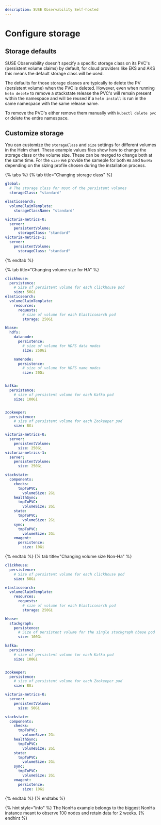 ```yaml
---
description: SUSE Observability Self-hosted
---
```


# Configure storage

## Storage defaults

SUSE Observability doesn't specify a specific storage class on its PVC's \(persistent volume claims\) by default, for cloud providers like EKS and AKS this means the default storage class will be used.

The defaults for those storage classes are typically to delete the PV \(persistent volume\) when the PVC is deleted. However, even when running `helm delete` to remove a stackstate release the PVC's will remain present within the namespace and will be reused if a `helm install` is run in the same namespace with the same release name.

To remove the PVC's either remove them manually with `kubectl delete pvc` or delete the entire namespace.

## Customize storage

You can customize the `storageClass` and `size` settings for different volumes in the Helm chart. These example values files show how to change the storage class or the volume size. These can be merged to change both at the same time.
For the `size` we provide the sameple for both `HA` and `NonHa` depending on the sizing profile chosen during the installation process.

{% tabs %}
{% tab title="Changing storage class" %}
```yaml
global:
  # The storage class for most of the persistent volumes
  storageClass: "standard"

elasticsearch:
  volumeClaimTemplate:
    storageClassName: "standard"

victoria-metrics-0:
  server:
    persistentVolume:
      storageClass: "standard"
victoria-metrics-1:
  server:
    persistentVolume:
      storageClass: "standard"
```
{% endtab %}

{% tab title="Changing volume size for HA" %}
```yaml
clickhouse:
  persistence:
    # Size of persistent volume for each clickhouse pod
    size: 50Gi
elasticsearch:
  volumeClaimTemplate:
    resources:
      requests:
        # size of volume for each Elasticsearch pod
        storage: 250Gi

hbase:
  hdfs:
    datanode:
      persistence:
        # size of volume for HDFS data nodes
        size: 250Gi

    namenode:
      persistence:
        # size of volume for HDFS name nodes
        size: 20Gi


kafka:
  persistence:
    # size of persistent volume for each Kafka pod
    size: 100Gi


zookeeper:
  persistence:
    # size of persistent volume for each Zookeeper pod
    size: 8Gi

victoria-metrics-0:
  server:
    persistentVolume:
      size: 250Gi
victoria-metrics-1:
  server:
    persistentVolume:
      size: 250Gi

stackstate:
  components:
    checks:
      tmpToPVC:
        volumeSize: 2Gi
    healthSync:
      tmpToPVC:
        volumeSize: 2Gi
    state:
      tmpToPVC:
        volumeSize: 2Gi
    sync:
      tmpToPVC:
        volumeSize: 2Gi
    vmagent:
      persistence:
        size: 10Gi
```
{% endtab %}
{% tab title="Changing volume size Non-Ha" %}
```yaml
clickhouse:
  persistence:
    # Size of persistent volume for each clickhouse pod
    size: 50Gi

elasticsearch:
  volumeClaimTemplate:
    resources:
      requests:
        # size of volume for each Elasticsearch pod
        storage: 250Gi

hbase:
  stackgraph:
    persistence:
      # Size of persistent volume for the single stackgraph hbase pod
      size: 100Gi

kafka:
  persistence:
    # size of persistent volume for each Kafka pod
    size: 100Gi


zookeeper:
  persistence:
    # size of persistent volume for each Zookeeper pod
    size: 8Gi

victoria-metrics-0:
  server:
    persistentVolume:
      size: 50Gi

stackstate:
  components:
    checks:
      tmpToPVC:
        volumeSize: 2Gi
    healthSync:
      tmpToPVC:
        volumeSize: 2Gi
    state:
      tmpToPVC:
        volumeSize: 2Gi
    sync:
      tmpToPVC:
        volumeSize: 2Gi
    vmagent:
      persistence:
        size: 10Gi
```
{% endtab %}
{% endtabs %}

{% hint style="info" %}
The NonHa example belongs to the biggest NonHa instance meant to observe 100 nodes and retain data for 2 weeks.
{% endhint %}